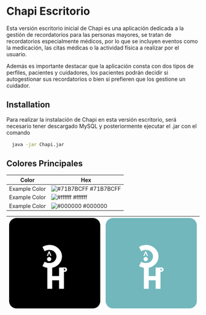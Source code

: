 
# Chapi Escritorio

Esta versión escritorio inicial de Chapi es una aplicación dedicada a la gestión de recordatorios para las personas mayores, se tratan de recordatorios especialmente médicos, por lo que se incluyen eventos como la medicación, las citas médicas o la actividad física a realizar por el usuario.

Además es importante destacar que la aplicación consta con dos tipos de perfiles, pacientes y cuidadores, los pacientes podrán decidir si autogestionar sus recordatorios o bien si prefieren que los gestione un cuidador.


## Installation

Para realizar la instalación de Chapi en esta versión escritorio, será necesario tener descargado MySQL y posteriormente ejecutar el .jar con el comando

```bash
  java -jar Chapi.jar
```
    
## Colores Principales

| Color             | Hex                                                                |
| ----------------- | ------------------------------------------------------------------ |
| Example Color | ![#71B7BCFF](https://via.placeholder.com/10/0a192f?text=+) #71B7BCFF |
| Example Color | ![#ffffff](https://via.placeholder.com/10/f8f8f8?text=+) #ffffff |
| Example Color | ![#000000](https://via.placeholder.com/10/00b48a?text=+) #000000 |

| ![Logo 1](src/main/resources/images/chapi_logos_negroBlanco.png) | ![Logo 2](src/main/resources/images/chapi_logos_azulOscuro.png) |
|:--:|:--:|

